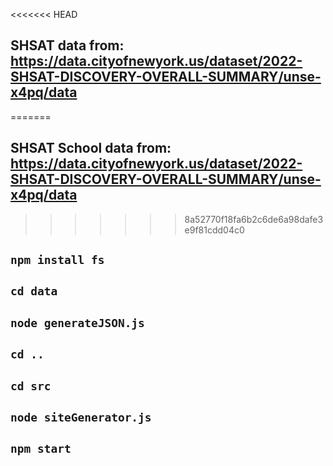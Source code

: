 <<<<<<< HEAD
## SHSAT data from: <https://data.cityofnewyork.us/dataset/2022-SHSAT-DISCOVERY-OVERALL-SUMMARY/unse-x4pq/data>
=======
## SHSAT School data from: <https://data.cityofnewyork.us/dataset/2022-SHSAT-DISCOVERY-OVERALL-SUMMARY/unse-x4pq/data>
>>>>>>> 8a52770f18fa6b2c6de6a98dafe3e9f81cdd04c0

## `npm install fs`

## `cd data`

## `node generateJSON.js`

## `cd ..`

## `cd src`

## `node siteGenerator.js`

## `npm start`
